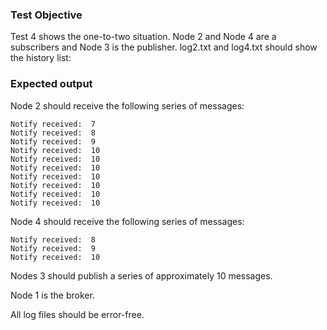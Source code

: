 ### Test Objective
Test 4 shows the one-to-two situation. Node 2 and Node 4 are a subscribers and Node 3 is the publisher.
log2.txt and log4.txt should show the history list:

### Expected output

Node 2 should receive the following series of messages:

    Notify received:  7
    Notify received:  8
    Notify received:  9
    Notify received:  10
    Notify received:  10
    Notify received:  10
    Notify received:  10
    Notify received:  10
    Notify received:  10
    Notify received:  10

Node 4 should receive the following series of messages:

    Notify received:  8
    Notify received:  9
    Notify received:  10

Nodes 3 should publish a series of approximately 10 messages.

Node 1 is the broker.

All log files should be error-free.

